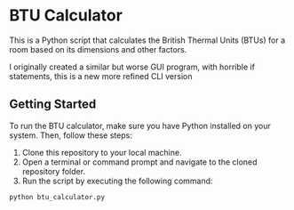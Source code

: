 # BTU Calculator

This is a Python script that calculates the British Thermal Units (BTUs) for a room based on its dimensions and other factors.

I originally created a similar but worse GUI program, with horrible if statements, this is a new more refined CLI version

## Getting Started

To run the BTU calculator, make sure you have Python installed on your system. Then, follow these steps:

1. Clone this repository to your local machine.
2. Open a terminal or command prompt and navigate to the cloned repository folder.
3. Run the script by executing the following command:

```bash
python btu_calculator.py

